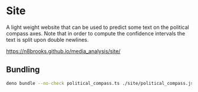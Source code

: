 # Site

A light weight website that can be used to predict some text on the political
compass axes. Note that in order to compute the confidence intervals the text is
split upon double newlines.

https://n8brooks.github.io/media_analysis/site/

## Bundling

```bash
deno bundle --no-check political_compass.ts ./site/political_compass.js
```
